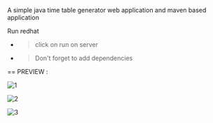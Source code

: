 A simple java time table generator web application and maven based application 

Run redhat 

 - > click on run on server
 - > Don't forget to add dependencies
 
 == PREVIEW :
 

![1](https://user-images.githubusercontent.com/98437874/181072259-18d220a8-9440-4dea-986c-265f870549cc.jpg)


![2](https://user-images.githubusercontent.com/98437874/181073543-adeb84c5-958d-4420-9eb9-d967bddabe88.jpg)


![3](https://user-images.githubusercontent.com/98437874/181073833-74289ce4-3c2b-4435-9062-97696e88134f.jpg)
